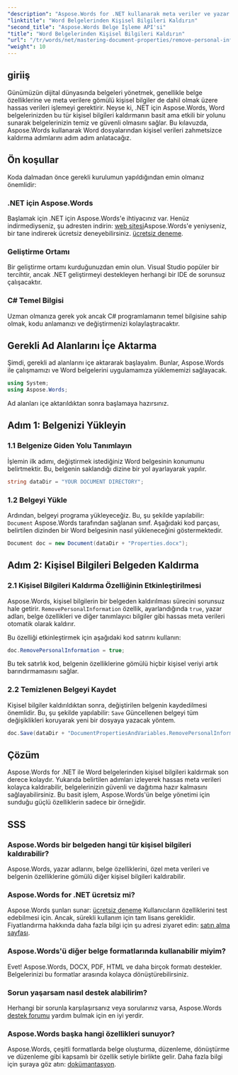 ```yaml
---
"description": "Aspose.Words for .NET kullanarak meta veriler ve yazar ayrıntıları dahil olmak üzere kişisel bilgilerinizi Word belgelerinizden nasıl kaldıracağınızı öğrenin."
"linktitle": "Word Belgelerinden Kişisel Bilgileri Kaldırın"
"second_title": "Aspose.Words Belge İşleme API'si"
"title": "Word Belgelerinden Kişisel Bilgileri Kaldırın"
"url": "/tr/words/net/mastering-document-properties/remove-personal-information-word-document/"
"weight": 10
---
```


## giriiş

Günümüzün dijital dünyasında belgeleri yönetmek, genellikle belge özelliklerine ve meta verilere gömülü kişisel bilgiler de dahil olmak üzere hassas verileri işlemeyi gerektirir. Neyse ki, .NET için Aspose.Words, Word belgelerinizden bu tür kişisel bilgileri kaldırmanın basit ama etkili bir yolunu sunarak belgelerinizin temiz ve güvenli olmasını sağlar. Bu kılavuzda, Aspose.Words kullanarak Word dosyalarından kişisel verileri zahmetsizce kaldırma adımlarını adım adım anlatacağız.

## Ön koşullar

Koda dalmadan önce gerekli kurulumun yapıldığından emin olmanız önemlidir:

### .NET için Aspose.Words

Başlamak için .NET için Aspose.Words'e ihtiyacınız var. Henüz indirmediyseniz, şu adresten indirin: [web sitesi](https://releases.aspose.com/words/net/)Aspose.Words'e yeniyseniz, bir tane indirerek ücretsiz deneyebilirsiniz. [ücretsiz deneme](https://releases.aspose.com/).

### Geliştirme Ortamı

Bir geliştirme ortamı kurduğunuzdan emin olun. Visual Studio popüler bir tercihtir, ancak .NET geliştirmeyi destekleyen herhangi bir IDE de sorunsuz çalışacaktır.

### C# Temel Bilgisi

Uzman olmanıza gerek yok ancak C# programlamanın temel bilgisine sahip olmak, kodu anlamanızı ve değiştirmenizi kolaylaştıracaktır.

## Gerekli Ad Alanlarını İçe Aktarma

Şimdi, gerekli ad alanlarını içe aktararak başlayalım. Bunlar, Aspose.Words ile çalışmamızı ve Word belgelerini uygulamamıza yüklememizi sağlayacak.

```csharp
using System;
using Aspose.Words;
```

Ad alanları içe aktarıldıktan sonra başlamaya hazırsınız.

## Adım 1: Belgenizi Yükleyin

### 1.1 Belgenize Giden Yolu Tanımlayın

İşlemin ilk adımı, değiştirmek istediğiniz Word belgesinin konumunu belirtmektir. Bu, belgenin saklandığı dizine bir yol ayarlayarak yapılır.

```csharp
string dataDir = "YOUR DOCUMENT DIRECTORY";
```

### 1.2 Belgeyi Yükle

Ardından, belgeyi programa yükleyeceğiz. Bu, şu şekilde yapılabilir: `Document` Aspose.Words tarafından sağlanan sınıf. Aşağıdaki kod parçası, belirtilen dizinden bir Word belgesinin nasıl yükleneceğini göstermektedir.

```csharp
Document doc = new Document(dataDir + "Properties.docx");
```

## Adım 2: Kişisel Bilgileri Belgeden Kaldırma

### 2.1 Kişisel Bilgileri Kaldırma Özelliğinin Etkinleştirilmesi

Aspose.Words, kişisel bilgilerin bir belgeden kaldırılması sürecini sorunsuz hale getirir. `RemovePersonalInformation` özellik, ayarlandığında `true`, yazar adları, belge özellikleri ve diğer tanımlayıcı bilgiler gibi hassas meta verileri otomatik olarak kaldırır.

Bu özelliği etkinleştirmek için aşağıdaki kod satırını kullanın:

```csharp
doc.RemovePersonalInformation = true;
```

Bu tek satırlık kod, belgenin özelliklerine gömülü hiçbir kişisel veriyi artık barındırmamasını sağlar.

### 2.2 Temizlenen Belgeyi Kaydet

Kişisel bilgiler kaldırıldıktan sonra, değiştirilen belgenin kaydedilmesi önemlidir. Bu, şu şekilde yapılabilir: `Save` Güncellenen belgeyi tüm değişiklikleri koruyarak yeni bir dosyaya yazacak yöntem.

```csharp
doc.Save(dataDir + "DocumentPropertiesAndVariables.RemovePersonalInformation.docx");
```

## Çözüm

Aspose.Words for .NET ile Word belgelerinden kişisel bilgileri kaldırmak son derece kolaydır. Yukarıda belirtilen adımları izleyerek hassas meta verileri kolayca kaldırabilir, belgelerinizin güvenli ve dağıtıma hazır kalmasını sağlayabilirsiniz. Bu basit işlem, Aspose.Words'ün belge yönetimi için sunduğu güçlü özelliklerin sadece bir örneğidir.

## SSS

### Aspose.Words bir belgeden hangi tür kişisel bilgileri kaldırabilir?

Aspose.Words, yazar adlarını, belge özelliklerini, özel meta verileri ve belgenin özelliklerine gömülü diğer kişisel bilgileri kaldırabilir.

### Aspose.Words for .NET ücretsiz mi?

Aspose.Words şunları sunar: [ücretsiz deneme](https://releases.aspose.com/) Kullanıcıların özelliklerini test edebilmesi için. Ancak, sürekli kullanım için tam lisans gereklidir. Fiyatlandırma hakkında daha fazla bilgi için şu adresi ziyaret edin: [satın alma sayfası](https://purchase.aspose.com/buy).

### Aspose.Words'ü diğer belge formatlarında kullanabilir miyim?

Evet! Aspose.Words, DOCX, PDF, HTML ve daha birçok formatı destekler. Belgelerinizi bu formatlar arasında kolayca dönüştürebilirsiniz.

### Sorun yaşarsam nasıl destek alabilirim?

Herhangi bir sorunla karşılaşırsanız veya sorularınız varsa, Aspose.Words [destek forumu](https://forum.aspose.com/c/words/8) yardım bulmak için en iyi yerdir.

### Aspose.Words başka hangi özellikleri sunuyor?

Aspose.Words, çeşitli formatlarda belge oluşturma, düzenleme, dönüştürme ve düzenleme gibi kapsamlı bir özellik setiyle birlikte gelir. Daha fazla bilgi için şuraya göz atın: [dokümantasyon](https://reference.aspose.com/words/net/).